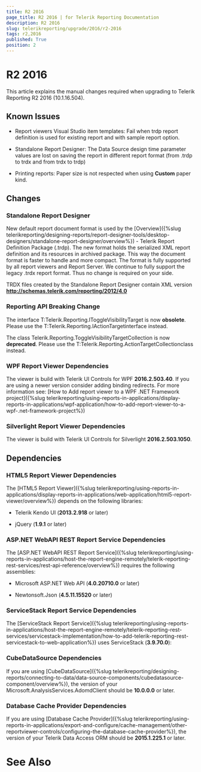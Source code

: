 ```yaml
---
title: R2 2016
page_title: R2 2016 | for Telerik Reporting Documentation
description: R2 2016
slug: telerikreporting/upgrade/2016/r2-2016
tags: r2,2016
published: True
position: 2
---
```


# R2 2016



This article explains the manual changes required when upgrading to Telerik Reporting R2 2016 (10.1.16.504).

## Known Issues

* Report viewers Visual Studio item templates: Fail when trdp report definition is used for existing report and with sample report option.
            

* Standalone Report Designer: The Data Source design time parameter values are lost on saving the report in different report format
              (from .trdp to trdx and from trdx to trdp)
            

* Printing reports: Paper size is not respected when using __Custom__ paper kind.
            

## Changes

### Standalone Report Designer

New default report document format is used by the [Overview]({%slug telerikreporting/designing-reports/report-designer-tools/desktop-designers/standalone-report-designer/overview%}) - Telerik Report Definition Package (.trdp).
              The new format holds the serialized XML report definition and its resources in archived package.
              This way the document format is faster to handle and more compact.
              The format is fully supported by all report viewers and Report Server.
              We continue to fully support the legacy .trdx report format. Thus no change is required on your side.
            

TRDX files created by the Standalone Report Designer contain XML version __http://schemas.telerik.com/reporting/2012/4.0__

### Reporting API Breaking Change

The interface T:Telerik.Reporting.IToggleVisibilityTarget is now __obsolete__.
              Please use the T:Telerik.Reporting.IActionTargetinterface instead.
            

The class Telerik.Reporting.ToggleVisibilityTargetCollection is now __deprecated__.
              Please use the T:Telerik.Reporting.ActionTargetCollectionclass instead.
            

### WPF Report Viewer Dependencies

The viewer is build with Telerik UI Controls for WPF __2016.2.503.40__. If you are using a newer version consider adding binding redirects. For more information see:
              [How to Add report viewer to a WPF .NET Framework project]({%slug telerikreporting/using-reports-in-applications/display-reports-in-applications/wpf-application/how-to-add-report-viewer-to-a-wpf-.net-framework-project%})

### Silverlight Report Viewer Dependencies

The viewer is build with Telerik UI Controls for Silverlight __2016.2.503.1050__.
            

## Dependencies

### HTML5 Report Viewer Dependencies

The [HTML5 Report Viewer]({%slug telerikreporting/using-reports-in-applications/display-reports-in-applications/web-application/html5-report-viewer/overview%}) depends on the following libraries:
            

* Telerik Kendo UI (__2013.2.918__ or later)
                

* jQuery (__1.9.1__ or later)
                

### ASP.NET WebAPI REST Report Service Dependencies

The [ASP.NET WebAPI REST Report Service]({%slug telerikreporting/using-reports-in-applications/host-the-report-engine-remotely/telerik-reporting-rest-services/rest-api-reference/overview%}) requires the following assemblies:
            

* Microsoft ASP.NET Web API (__4.0.20710.0__ or later)
                

* Newtonsoft.Json (__4.5.11.15520__ or later)
                

### ServiceStack Report Service Dependencies

The [ServiceStack Report Service]({%slug telerikreporting/using-reports-in-applications/host-the-report-engine-remotely/telerik-reporting-rest-services/servicestack-implementation/how-to-add-telerik-reporting-rest-servicestack-to-web-application%}) uses
              ServiceStack (__3.9.70.0__):
            

### CubeDataSource Dependencies

If you are using [CubeDataSource]({%slug telerikreporting/designing-reports/connecting-to-data/data-source-components/cubedatasource-component/overview%}), the version of your
              Microsoft.AnalysisServices.AdomdClient should be __10.0.0.0__ or later.
            

### Database Cache Provider Dependencies

If you are using [Database Cache Provider]({%slug telerikreporting/using-reports-in-applications/export-and-configure/cache-management/other-reportviewer-controls/configuring-the-database-cache-provider%}), the version of your
              Telerik Data Access ORM should be __2015.1.225.1__ or later.
            

# See Also
